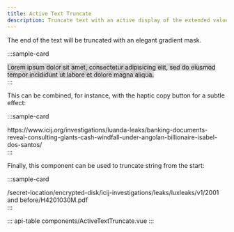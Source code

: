 ```yaml
---
title: Active Text Truncate
description: Truncate text with an active display of the extended value
---
```


The end of the text will be truncated with an elegant gradient mask.

:::sample-card
<div class="p-4">
  <active-text-truncate class="p-2 bg-striped">
    Lorem ipsum dolor sit amet, consectetur adipisicing elit, sed do eiusmod tempor incididunt ut labore et dolore magna aliqua.
  </active-text-truncate>
</div>
:::

This can be combined, for instance, with the haptic copy button for a subtle effect:

:::sample-card
<div class="p-4">
    <haptic-copy class="btn btn-link w-100 border" text="https://www.icij.org/investigations/luanda-leaks/banking-documents-reveal-consulting-giants-cash-windfall-under-angolan-billionaire-isabel-dos-santos/">
      <active-text-truncate>
        https://www.icij.org/investigations/luanda-leaks/banking-documents-reveal-consulting-giants-cash-windfall-under-angolan-billionaire-isabel-dos-santos/
      </active-text-truncate>
    </haptic-copy>
</div>
:::

Finally, this component can be used to truncate string from the start:

:::sample-card
<div class="p-4">
  <active-text-truncate class="p-2 bg-white text-monospace" direction="rtl">
    /secret-location/encrypted-disk/icij-investigations/leaks/luxleaks/v1/2001 and before/H4201030M.pdf
  </active-text-truncate>
</div>
:::

::: api-table components/ActiveTextTruncate.vue :::

<style>
  .bg-striped {
    background: repeating-linear-gradient(45deg, #dfdddd, #dfdddd 10px, #cfcccc 10px, #cfcccc 20px)    
  }
</style>
